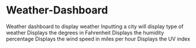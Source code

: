 # Weather-Dashboard

Weather dashboard to display weather
Inputting a city will display type of weather
Displays the degrees in Fahrenheit
Displays the humidity percentage
Displays the wind speed in miles per hour
Displays the UV index